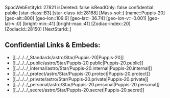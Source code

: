 ﻿---
location:
- -36.74
- -109.6
- 800
tags:
- astro/Star
type: Star
---

SpocWebEntityId: 27821
isDeleted: false
isReadOnly: false
confidential: public
[star-class::B3]
[star-class-id::28188]
[Mass-sol::]
[name::Puppis-20]
[geo-alt::800]
[geo-lon::109.6]
[geo-lat::-36.74]
[geo-lon-v::-0.001]
[geo-lat-v::0]
[bright-min::41]
[bright-max::41]
[Zodiac-index::20]
[ZodiacId::28150]
[NextStarId::]



## Confidential Links & Embeds: 
- [[../../../_Standards/astro/Star/Puppis-20|Puppis-20]] 
- [[../../../_public/astro/Star/Puppis-20.public|Puppis-20.public]] 
- [[../../../_internal/astro/Star/Puppis-20.internal|Puppis-20.internal]] 
- [[../../../_protect/astro/Star/Puppis-20.protect|Puppis-20.protect]] 
- [[../../../_private/astro/Star/Puppis-20.private|Puppis-20.private]] 
- [[../../../_personal/astro/Star/Puppis-20.personal|Puppis-20.personal]] 
- [[../../../_secret/astro/Star/Puppis-20.secret|Puppis-20.secret]] 
